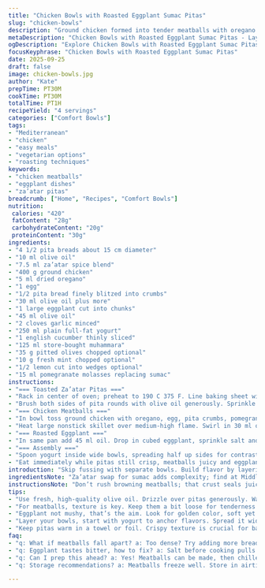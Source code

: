 ```yaml
---
title: "Chicken Bowls with Roasted Eggplant Sumac Pitas"
slug: "chicken-bowls"
description: "Ground chicken formed into tender meatballs with oregano and pomegranate molasses replaces sumac for a fruitier punch. Pitas grilled with za’atar instead of sumac, coated in olive oil. Eggplant cubed and roasted with smoked paprika gives a deeper flavor shift. Yogurt base spread inside bowls, layered with cucumber slices, store-bought muhammara instead of hummus adds nuttiness. Optional toppings include chopped fresh mint and toasted walnuts. Quick, textural play with grilled bread pieces, juicy meatballs, and creamy accents. Timing flexible with visual cues driven by browning and softness."
metaDescription: "Chicken Bowls with Roasted Eggplant Sumac Pitas - Layered cooking brings bold flavors with spiced chicken meatballs, roasted eggplant, and toasted pitas."
ogDescription: "Explore Chicken Bowls with Roasted Eggplant Sumac Pitas. Juicy meatballs, crispy pitas, smoky eggplant, all layered for rich Mediterranean flavor."
focusKeyphrase: "Chicken Bowls with Roasted Eggplant Sumac Pitas"
date: 2025-09-25
draft: false
image: chicken-bowls.jpg
author: "Kate"
prepTime: PT30M
cookTime: PT30M
totalTime: PT1H
recipeYield: "4 servings"
categories: ["Comfort Bowls"]
tags:
- "Mediterranean"
- "chicken"
- "easy meals"
- "vegetarian options"
- "roasting techniques"
keywords:
- "chicken meatballs"
- "eggplant dishes"
- "za’atar pitas"
breadcrumb: ["Home", "Recipes", "Comfort Bowls"]
nutrition: 
 calories: "420"
 fatContent: "28g"
 carbohydrateContent: "20g"
 proteinContent: "30g"
ingredients:
- "4 1/2 pita breads about 15 cm diameter"
- "10 ml olive oil"
- "7.5 ml za’atar spice blend"
- "400 g ground chicken"
- "5 ml dried oregano"
- "1 egg"
- "1/2 pita bread finely blitzed into crumbs"
- "30 ml olive oil plus more"
- "1 large eggplant cut into chunks"
- "45 ml olive oil"
- "2 cloves garlic minced"
- "250 ml plain full-fat yogurt"
- "1 english cucumber thinly sliced"
- "125 ml store-bought muhammara"
- "35 g pitted olives chopped optional"
- "10 g fresh mint chopped optional"
- "1/2 lemon cut into wedges optional"
- "15 ml pomegranate molasses replacing sumac"
instructions:
- "=== Toasted Za’atar Pitas ==="
- "Rack in center of oven; preheat to 190 C 375 F. Line baking sheet with silicone mat."
- "Brush both sides of pita rounds with olive oil generously. Sprinkle evenly with za’atar, salt, and pepper. Roast in oven 8 to 12 minutes turning once halfway until crisp but flexible, edges slightly golden. Break into large shards. Set aside."
- "=== Chicken Meatballs ==="
- "In bowl toss ground chicken with oregano, egg, pita crumbs, pomegranate molasses, salt, and pepper. Use hands or spoon until mixture sticks but not too dense. Slightly wet hands with oil to roll into 15 ml (1 tbsp) sized balls. Shape gently; overpacking kills tenderness."
- "Heat large nonstick skillet over medium-high flame. Swirl in 30 ml olive oil. When oil shimmers, place meatballs spaced apart. Don’t overcrowd. Let brown undisturbed 3-4 minutes until crust forms. Turn gently, repeat till meatballs evenly golden all over, cooked through – poke for firmness but no raw center. Remove to plate, keep warm loosely tented."
- "=== Roasted Eggplant ==="
- "In same pan add 45 ml oil. Drop in cubed eggplant, sprinkle salt and pepper. Sauté stirring occasionally for 8-12 minutes. Cubes should shrink, golden and tender but not mushy. Add garlic last minute to avoid burning. Cook garlic about 1 minute until fragrant. Remove from heat."
- "=== Assembly ==="
- "Spoon yogurt inside wide bowls, spreading half up sides for contrast. Arrange pita shards, chicken meatballs, roasted eggplant, cucumber slices, and dollops of muhammara. Scatter chopped olives and mint if using. Serve with lemon wedges to squeeze over."
- "Eat immediately while pitas still crisp, meatballs juicy and eggplant silky."
introduction: "Skip fussing with separate bowls. Build flavor by layering ingredients loaded with contrast and punch. Start with yogurt to anchor. You want the pita shards crisp with just enough oil so they don’t become chewy once topped. Meatballs tender but firm enough to hold shape under fork pressure. Eggplant gives smoky, soft counterpoint with garlic grime punch lurking underneath. Use za’atar for that herbal sharpness swapped in for sumac’s lemony tang. Scale seasoning boldly; this is rustic, bold fare. Heat control key during cooking–too hot and you burn outsides, too cold and no browning, flavor loss."
ingredientsNote: "Za’atar swap for sumac adds complexity; find at Middle Eastern markets or online. Pomegranate molasses pushes the saucey aspect in meatballs, replace with lemon zest plus splash if unavailable. Muhammara in place of hummus delivers textural and flavor twist; standard hummus can be used but dry out chip pieces slightly to avoid sogginess. Full-fat yogurt preferred for richness and texture but Greek yogurt can be subbed if strained. Eggplant cooked until just tender avoids soggy mess; uneven cubes cause uneven cooking. Pita crumbs act as binder while keeping moisture balance, dry white bread crumbs possible alternative, but pita crumbs absorb better."
instructionsNote: "Don’t rush browning meatballs; that crust seals juices. Use medium-high heat and space balls properly; crowded pans steam rather than brown. After cooking, keep warm under loose foil to prevent condensation and sogginess. Roast pitas on middle rack to avoid overbrowning. Flip once mid-cook, look for bubbles and dry crisp surface. Eggplant texture signals doneness — soft easily pierced but still intact. Garlic added last minute; it burns quickly and gives bitter undertones if uncared. Spread yogurt inside bowl not just dollop; creates visual contrast and textural layering when eating. Feel free to adjust salt throughout; pitas and olives carry salt already. Lemon wedges brighten final bites; squeeze after taste check."
tips:
- "Use fresh, high-quality olive oil. Drizzle over pitas generously. Watch for golden edges during roasting. Adjust oil based on pita thickness. Don’t overlook salt and pepper, really boosts flavor. Preheat oven fully for crispness."
- "For meatballs, texture is key. Keep them a bit loose for tenderness. Use wet hands or oil to shape balls. Avoid overpacking; that’s a no-no for moisture. Want a crust? Don’t rush the browning phase. Brown them in batches."
- "Eggplant not mushy, that’s the aim. Look for golden color, soft yet intact cubes. Toss in salt before cooking; it draws out moisture, prevents sogginess. Garlic? Add it later, burns quickly, gives bitterness. It’s about timing."
- "Layer your bowls, start with yogurt to anchor flavors. Spread it wide for presentation. Pita shards on top are best for texture. Muhummara provides that nutty kick. Options like olives or mint can shift the profile."
- "Keep pitas warm in a towel or foil. Crispy texture is crucial for balance. Use leftover pitas for dipping later. That’s solid. Squeeze lemon over the top. Brightens the dish, scrambles up flavors."
faq:
- "q: What if meatballs fall apart? a: Too dense? Try adding more breadcrumbs, or an egg for binding. Roll gently, not too tight. Tip: chilling before cooking helps."
- "q: Eggplant tastes bitter, how to fix? a: Salt before cooking pulls out moisture. Rinse and dry cubes well. Try roasting whole too if preferred. Adjust cooking time based on size."
- "q: Can I prep this ahead? a: Yes! Meatballs can be made, then chilled. Roast eggplant just before serving for warmth. Prepare pitas fresh for best crunch. Layer right before dishing out."
- "q: Storage recommendations? a: Meatballs freeze well. Store in airtight containers. Pitas best fresh or toast quickly as needed. Eggplant won't hold texture, eat same day."

---
```

